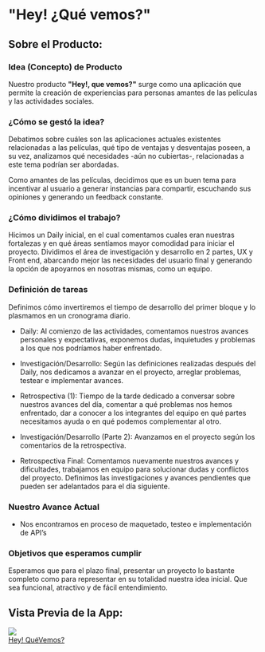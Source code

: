 # "Hey! ¿Qué vemos?"

## Sobre el Producto:

### Idea (Concepto) de Producto

Nuestro producto **"Hey!, que vemos?"** surge como una aplicación que permite la creación de experiencias para personas amantes de las películas y las actividades sociales.

### ¿Cómo se gestó la idea?

Debatimos sobre cuáles son las aplicaciones actuales existentes relacionadas a las películas, qué tipo de ventajas y desventajas poseen, a su vez, analizamos qué necesidades -aún no cubiertas-, relacionadas a este tema podrían ser abordadas.

Como amantes de las películas, decidimos que es un buen tema para incentivar al usuario a generar instancias para compartir, escuchando sus opiniones y generando un feedback constante.

### ¿Cómo dividimos el trabajo?

Hicimos un Daily inicial, en el cual comentamos cuales eran nuestras fortalezas y en qué áreas sentíamos mayor comodidad para iniciar el proyecto.
Dividimos el área de investigación y desarrollo en 2 partes, UX y Front end, abarcando mejor las necesidades del usuario final y generando la opción de apoyarnos en nosotras mismas, como un equipo.

### Definición de tareas

Definimos cómo invertiremos el tiempo de desarrollo del primer bloque y lo plasmamos en un cronograma diario.

* Daily: Al comienzo de las actividades, comentamos nuestros avances personales y expectativas, exponemos dudas, inquietudes y problemas a los que nos podríamos haber enfrentado.

* Investigación/Desarrollo: Según las definiciones realizadas después del Daily, nos dedicamos a avanzar en el proyecto, arreglar problemas, testear e implementar avances.

* Retrospectiva (1): Tiempo de la tarde dedicado a conversar sobre nuestros avances del día, comentar a qué problemas nos hemos enfrentado, dar a conocer a los integrantes del equipo en qué partes necesitamos ayuda o en qué podemos complementar al otro.

* Investigación/Desarrollo (Parte 2): Avanzamos en el proyecto según los comentarios de la retrospectiva.

* Retrospectiva Final: Comentamos nuevamente nuestros avances y dificultades, trabajamos en equipo para solucionar dudas y conflictos del proyecto. Definimos las investigaciones y avances pendientes que pueden ser adelantados para el día siguiente.

### Nuestro Avance Actual

* Nos encontramos en proceso de maquetado, testeo e implementación de  API’s

### Objetivos que esperamos cumplir

Esperamos que para el plazo final, presentar un proyecto lo bastante completo como para representar en su totalidad nuestra idea inicial. Que sea funcional, atractivo y de fácil entendimiento.


## Vista Previa de la App:
![](https://i.imgur.com/tQmXEnj.jpg) <br/>
[Hey! QuéVemos?](https://tazocar.github.io/HeyQueVemos/)
